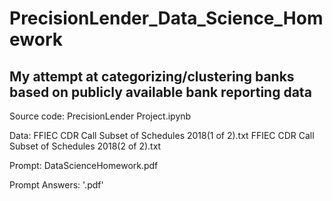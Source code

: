 # PrecisionLender_Data_Science_Homework

## My attempt at categorizing/clustering banks based on publicly available bank reporting data

Source code: PrecisionLender Project.ipynb

Data: FFIEC CDR Call Subset of Schedules 2018(1 of 2).txt
      FFIEC CDR Call Subset of Schedules 2018(2 of 2).txt

Prompt: DataScienceHomework.pdf

Prompt Answers: '.pdf'
